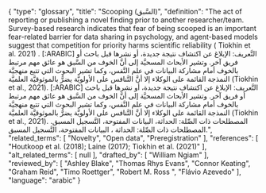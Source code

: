 {
    "type": "glossary",
    "title": "Scooping (السَّبق)",
    "definition": "The act of reporting or publishing a novel finding prior to another researcher/team. Survey-based research indicates that fear of being scooped is an important fear-related barrier for data sharing in psychology, and agent-based models suggest that competition for priority harms scientific reliability ( Tiokhin et al. 2021) . [:ARABIC] التَّعريف: الإبلاغ عن اكتشاف نتيجة جديدة، أو نشرها قبل باحث أو فريق آخر. وتشير الأبحاث المسحيَّة إلى أنَّ الخوف من السَّبق هو عائق مهم مرتبط بالخوف أمام مشاركة البيانات في علم النَّفس، وكما تشير البحوث التي تتبع منهجيَّة النمذجة القائمة على الوكلاء إلا أنَّ التَّنافس على الأولويَّة يضرُّ بالموثوقيَّة العلميَّة (Tiokhin et al., 2021). [:ARABIC] التَّعريف: الإبلاغ عن اكتشاف نتيجة جديدة، أو نشرها قبل باحث أو فريق آخر. وتشير الأبحاث المسحيَّة إلى أنَّ الخوف من السَّبق هو عائق مهم مرتبط بالخوف أمام مشاركة البيانات في علم النَّفس، وكما تشير البحوث التي تتبع منهجيَّة النمذجة القائمة على الوكلاء إلا أنَّ التَّنافس على الأولويَّة يضرُّ بالموثوقيَّة العلميَّة (Tiokhin et al., 2021). المصطلحات ذات الصِّلة: الحداثة، البيانات المفتوحة، التَّسجيل المسبق. المصطلحات ذات الصِّلة:  الحداثة ، البيانات المفتوحة، التَّسجيل المسبق.",
    "related_terms": [
        "Novelty",
        "Open data",
        "Preregistration"
    ],
    "references": [
        "Houtkoop et al. (2018); Laine (2017); Tiokhin et al. (2021)"
    ],
    "alt_related_terms": [
        null
    ],
    "drafted_by": [
        "William Ngiam"
    ],
    "reviewed_by": [
        "Ashley Blake",
        "Thomas Rhys Evans",
        "Connor Keating",
        "Graham Reid",
        "Timo Roettger",
        "Robert M. Ross ",
        "Flávio Azevedo"
    ],
    "language": "arabic"
}